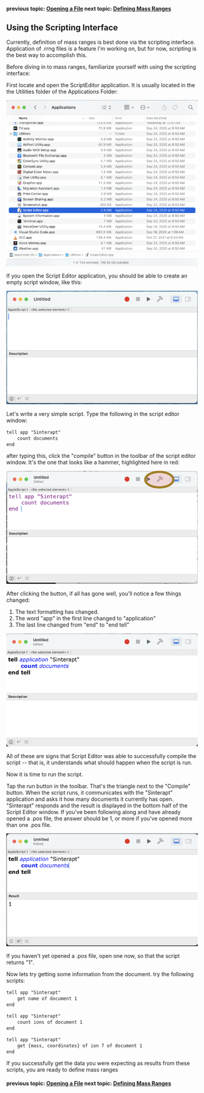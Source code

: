 #### previous topic: [Opening a File](OpeningAFile.md)  next topic: [Defining Mass Ranges](DefiningMassRanges.md)

## Using the Scripting Interface

Currently, definition of mass ranges is best done via the scripting interface.  Application of .rrng files is a feature I'm working on, but for now, scripting is the best way to accomplish this.

Before diving in to mass ranges, familiarize yourself with using the scripting interface:

First locate and open the ScriptEditor application.  It is usually located in the the Utilities folder of the Applications Folder:

![image](../images/LocatingScriptEditor.png "Locating the Script Editor application")

If you open the Script Editor application, you should be able to create an empty script window, like this:

![image](../images/EmptyScriptEditorWindow.png "An empty Script Editor window")

Let's write a very simple script.  Type the following in the script editor window:

```
tell app "Sinterapt"
    count documents
end 
```

after typing this, click the "compile" button in the toolbar of the script editor window.  It's the one that looks like a hammer, highlighted here in red:

![image](../images/TheCompileButton.png "The compile button")

After clicking the button, if all has gone well, you'll notice a few things changed:

1. The text formatting has changed.
2. The word "app" in the first line changed to "application"
3. The last line changed from "end" to "end tell"

![image](../images/ACompiledScript.png "A compiled script")

All of these are signs that Script Editor was able to successfully compile the script -- that is, it understands what should happen when the script is run.

Now it is time to run the script.

Tap the run button in the toolbar.  That's the triangle next to the "Compile" button. When the script runs, it communicates with the "Sinterapt" application and asks it how many documents it currently has open.  "Sinterapt" responds and the result is displayed in the bottom half of the Script Editor window.  If you've been following along and have already opened a .pos file, the answer should be 1, or more if you've opened more than one .pos file.

![image](../images/AScriptWithAResult.png "A script with a result")

If you haven't yet opened a .pos file, open one now, so that the script returns "1".  

Now lets try getting some information from the document.  try the following scripts:

```
tell app "Sinterapt"
    get name of document 1
end 
```

```
tell app "Sinterapt"
    count ions of document 1
end 
```

```
tell app "Sinterapt"
    get {mass, coordinates} of ion 7 of document 1
end 
```

If you successfully get the data you were expecting as results from these scripts, you are ready to define mass ranges

#### previous topic: [Opening a File](OpeningAFile.md)   next topic: [Defining Mass Ranges](DefiningMassRanges.md)
